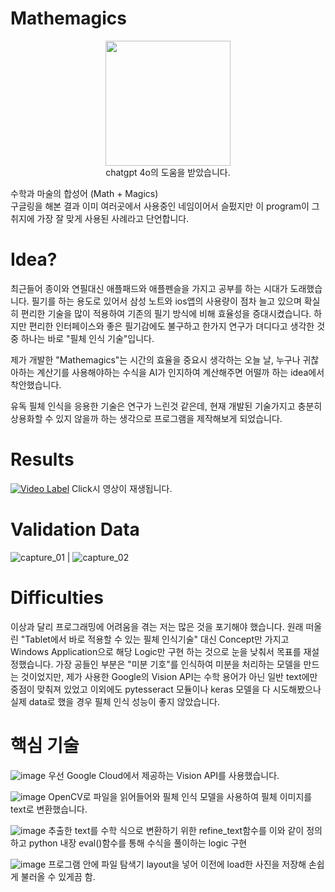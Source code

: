 # Mathemagics

<p align="center">
  <img src="https://github.com/Jung-H-C/Mathemagics/assets/101037538/b9fc0156-1d7b-4609-b321-3d4b591b81ed.png" width="200" height="200"/>
  <br>
  chatgpt 4o의 도움을 받았습니다.
</p>

수학과 마술의 합성어 (Math + Magics)<br>
구글링을 해본 결과 이미 여러곳에서 사용중인 네임이어서 슬펐지만 이 program이 그 취지에 가장 잘 맞게 사용된 사례라고 단언합니다.

# Idea?

최근들어 종이와 연필대신 애플패드와 애플펜슬을 가지고 공부를 하는 시대가 도래했습니다.
필기를 하는 용도로 있어서 삼성 노트와 ios앱의 사용량이 점차 늘고 있으며 확실히 편리한 기술을 많이 적용하여 기존의 필기 방식에 비해 효율성을 증대시켰습니다.
하지만 편리한 인터페이스와 좋은 필기감에도 불구하고 한가지 연구가 뎌디다고 생각한 것 중 하나는 바로 "필체 인식 기술"입니다.

제가 개발한 "Mathemagics"는 시간의 효율을 중요시 생각하는 오늘 날, 누구나 귀찮아하는 계산기를 사용해야하는 수식을 AI가 인지하여 계산해주면 어떨까 하는 idea에서 착안했습니다.

유독 필체 인식을 응용한 기술은 연구가 느린것 같은데, 현재 개발된 기술가지고 충분히 상용화할 수 있지 않을까 하는 생각으로 프로그램을 제작해보게 되었습니다.

# Results
[![Video Label](https://github.com/Jung-H-C/Mathemagics/assets/101037538/228c4cb4-6639-494f-a70c-cbec3e0c5101)](https://www.youtube.com/watch?v=yZZM25ATnuE)
Click시 영상이 재생됩니다.

# Validation Data
![capture_01](https://github.com/Jung-H-C/Mathemagics/assets/101037538/f4e30346-b1d6-4c41-b4b9-a1b301bc6dc2) | ![capture_02](https://github.com/Jung-H-C/Mathemagics/assets/101037538/bacf7ae1-a882-4055-af02-061f30b16d85)
# Difficulties
이상과 달리 프로그래밍에 어려움을 겪는 저는 많은 것을 포기해야 했습니다.
원래 떠올린 "Tablet에서 바로 적용할 수 있는 필체 인식기술" 대신 Concept만 가지고 Windows Application으로 해당 Logic만 구현 하는 것으로 눈을 낮춰서 목표를 재설정했습니다.
가장 공들인 부분은 "미분 기호"를 인식하여 미분을 처리하는 모델을 만드는 것이었지만,
제가 사용한 Google의 Vision API는 수학 용어가 아닌 일반 text에만 중점이 맞춰져 있었고
이외에도 pytesseract 모듈이나 keras 모델을 다 시도해봤으나 실제 data로 했을 경우 필체 인식 성능이 좋지 않았습니다.

# 핵심 기술

![image](https://github.com/Jung-H-C/Mathemagics/assets/101037538/bcfe8037-a441-4cb0-afc3-802e684a9456)
우선 Google Cloud에서 제공하는 Vision API를 사용했습니다.

![image](https://github.com/Jung-H-C/Mathemagics/assets/101037538/6f917655-f635-4c38-a828-cb8ccd1826a3)
OpenCV로 파일을 읽어들어와 필체 인식 모델을 사용하여 필체 이미지를 text로 변환했습니다.

![image](https://github.com/Jung-H-C/Mathemagics/assets/101037538/9befe3c0-bd7b-4b84-a436-51a65f729252)
추출한 text를 수학 식으로 변환하기 위한 refine_text함수를 이와 같이 정의하고 python 내장 eval()함수를 통해 수식을 풀이하는 logic 구현

![image](https://github.com/Jung-H-C/Mathemagics/assets/101037538/88729ea2-bbf9-4b2b-a305-db347f029af7)
프로그램 안에 파일 탐색기 layout을 넣어 이전에 load한 사진을 저장해 손쉽게 불러올 수 있게끔 함.
